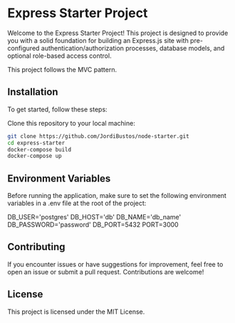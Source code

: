 # Express Starter Project

Welcome to the Express Starter Project! This project is designed to provide you with a solid foundation for building an Express.js site with pre-configured authentication/authorization processes, database models, and optional role-based access control.

This project follows the MVC pattern.

## Installation

To get started, follow these steps:

Clone this repository to your local machine:

```bash
git clone https://github.com/JordiBustos/node-starter.git
cd express-starter
docker-compose build
docker-compose up
```

## Environment Variables

Before running the application, make sure to set the following environment variables in a .env file at the root of the project:

DB_USER='postgres'
DB_HOST='db'
DB_NAME='db_name'
DB_PASSWORD='password'
DB_PORT=5432
PORT=3000

## Contributing

If you encounter issues or have suggestions for improvement, feel free to open an issue or submit a pull request. Contributions are welcome!

## License

This project is licensed under the MIT License.
